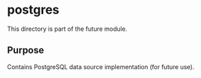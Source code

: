 # postgres

This directory is part of the future module.

## Purpose

Contains PostgreSQL data source implementation (for future use).

